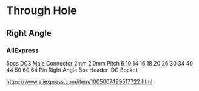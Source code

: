 # Through Hole

## Right Angle

### AliExpress

5pcs DC3 Male Connector 2mm 2.0mm Pitch 6 10 14 16 18 20 26 30 34 40 44 50 60 64 Pin Right Angle Box Header IDC Socket

https://www.aliexpress.com/item/1005007499517722.html

